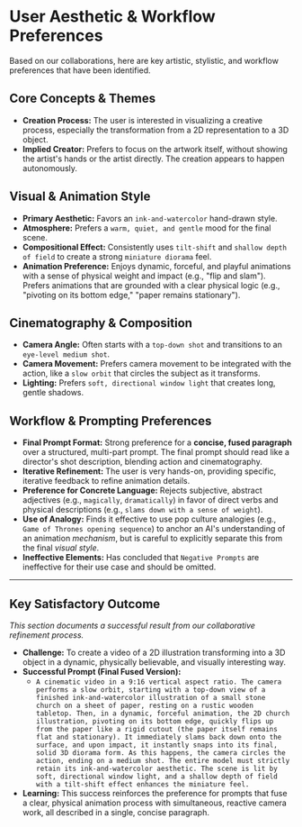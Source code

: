 # User Aesthetic & Workflow Preferences

Based on our collaborations, here are key artistic, stylistic, and workflow preferences that have been identified.

## Core Concepts & Themes
- **Creation Process:** The user is interested in visualizing a creative process, especially the transformation from a 2D representation to a 3D object.
- **Implied Creator:** Prefers to focus on the artwork itself, without showing the artist's hands or the artist directly. The creation appears to happen autonomously.

## Visual & Animation Style
- **Primary Aesthetic:** Favors an `ink-and-watercolor` hand-drawn style.
- **Atmosphere:** Prefers a `warm, quiet, and gentle` mood for the final scene.
- **Compositional Effect:** Consistently uses `tilt-shift` and `shallow depth of field` to create a strong `miniature diorama` feel.
- **Animation Preference:** Enjoys dynamic, forceful, and playful animations with a sense of physical weight and impact (e.g., "flip and slam"). Prefers animations that are grounded with a clear physical logic (e.g., "pivoting on its bottom edge," "paper remains stationary").

## Cinematography & Composition
- **Camera Angle:** Often starts with a `top-down shot` and transitions to an `eye-level medium shot`.
- **Camera Movement:** Prefers camera movement to be integrated with the action, like a `slow orbit` that circles the subject as it transforms.
- **Lighting:** Prefers `soft, directional window light` that creates long, gentle shadows.

## Workflow & Prompting Preferences
- **Final Prompt Format:** Strong preference for a **concise, fused paragraph** over a structured, multi-part prompt. The final prompt should read like a director's shot description, blending action and cinematography.
- **Iterative Refinement:** The user is very hands-on, providing specific, iterative feedback to refine animation details.
- **Preference for Concrete Language:** Rejects subjective, abstract adjectives (e.g., `magically`, `dramatically`) in favor of direct verbs and physical descriptions (e.g., `slams down with a sense of weight`).
- **Use of Analogy:** Finds it effective to use pop culture analogies (e.g., `Game of Thrones opening sequence`) to anchor an AI's understanding of an animation *mechanism*, but is careful to explicitly separate this from the final *visual style*.
- **Ineffective Elements:** Has concluded that `Negative Prompts` are ineffective for their use case and should be omitted.

---

## Key Satisfactory Outcome
_This section documents a successful result from our collaborative refinement process._

- **Challenge:** To create a video of a 2D illustration transforming into a 3D object in a dynamic, physically believable, and visually interesting way.
- **Successful Prompt (Final Fused Version):**
  - `A cinematic video in a 9:16 vertical aspect ratio. The camera performs a slow orbit, starting with a top-down view of a finished ink-and-watercolor illustration of a small stone church on a sheet of paper, resting on a rustic wooden tabletop. Then, in a dynamic, forceful animation, the 2D church illustration, pivoting on its bottom edge, quickly flips up from the paper like a rigid cutout (the paper itself remains flat and stationary). It immediately slams back down onto the surface, and upon impact, it instantly snaps into its final, solid 3D diorama form. As this happens, the camera circles the action, ending on a medium shot. The entire model must strictly retain its ink-and-watercolor aesthetic. The scene is lit by soft, directional window light, and a shallow depth of field with a tilt-shift effect enhances the miniature feel.`
- **Learning:** This success reinforces the preference for prompts that fuse a clear, physical animation process with simultaneous, reactive camera work, all described in a single, concise paragraph.
